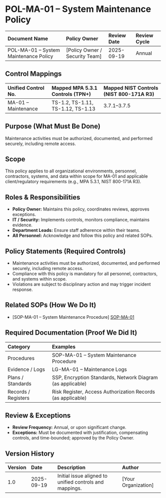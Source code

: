 # POL-MA-01 – System Maintenance Policy

| Document Name | Policy Owner | Review Date | Review Cycle |
| :---- | :---- | :---- | :---- |
| POL-MA-01 – System Maintenance Policy | [Policy Owner / Security Team] | 2025-09-19 | Annual |

## Control Mappings
| Unified Control No. | Mapped MPA 5.3.1 Controls (TPN+) | Mapped NIST Controls (NIST 800-171A R3) |
| :---- | :---- | :---- |
| MA-01 – Maintenance | TS-1.2, TS-1.11, TS-1.12, TS-1.13 | 3.7.1–3.7.5 |

## Purpose (What Must Be Done)
Maintenance activities must be authorized, documented, and performed securely, including remote access.

## Scope
This policy applies to all organizational environments, personnel, contractors, systems, and data within scope for MA-01 and applicable client/regulatory requirements (e.g., MPA 5.3.1, NIST 800-171A R3).

## Roles & Responsibilities
- **Policy Owner:** Maintains this policy, coordinates reviews, approves exceptions.
- **IT / Security:** Implements controls, monitors compliance, maintains evidence.
- **Department Leads:** Ensure staff adherence within their teams.
- **All Personnel:** Acknowledge and follow this policy and related SOPs.

## Policy Statements (Required Controls)
- Maintenance activities must be authorized, documented, and performed securely, including remote access.
- Compliance with this policy is mandatory for all personnel, contractors, and systems within scope.
- Violations are subject to disciplinary action and may trigger incident response.

## Related SOPs (How We Do It)
- [SOP-MA-01 – System Maintenance Procedure] [SOP-MA-01]

## Required Documentation (Proof We Did It)
| Category | Examples |
| :-- | :-- |
| Procedures | SOP-MA-01 – System Maintenance Procedure |
| Evidence / Logs | LG-MA-01 – Maintenance Logs |
| Plans / Standards | SSP, Encryption Standards, Network Diagram (as applicable) |
| Records / Registers | Risk Register, Access Authorization Records (as applicable) |

## Review & Exceptions
- **Review Frequency:** Annual, or upon significant change.
- **Exceptions:** Must be documented with justification, compensating controls, and time-bounded; approved by the Policy Owner.

## Version History
| Version | Date | Description | Author |
| :-- | :-- | :-- | :-- |
| 1.0 | 2025-09-19 | Initial issue aligned to unified controls and mappings. | [Your Organization] |

[SOP-MA-01]: ../standards_and_sops/SOP-MA-01_System_Maintenance_Procedure.md
[LG-MA-01]: ../evidence/LG-MA-01_Maintenance_Logs.md
